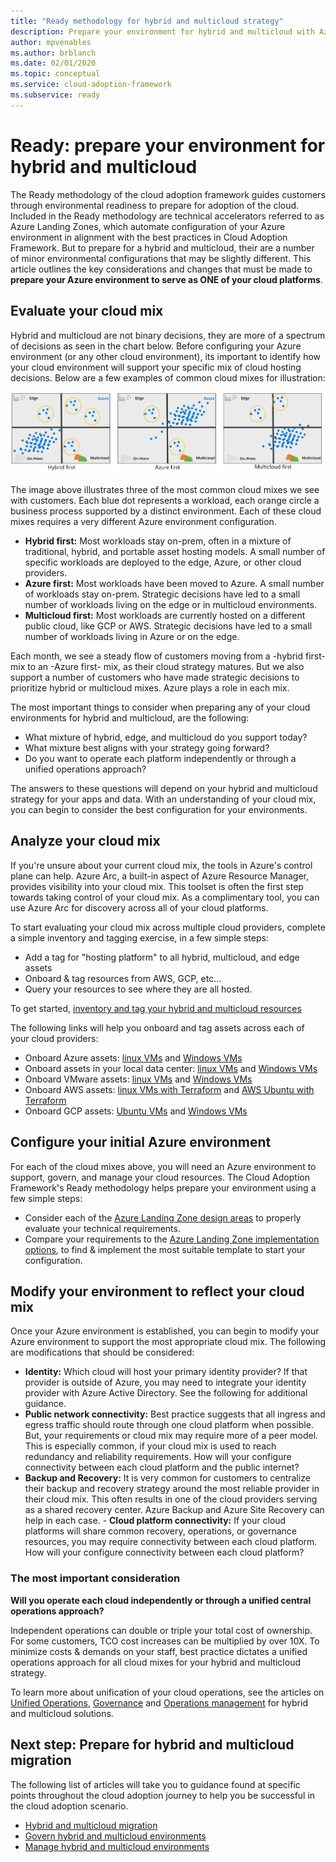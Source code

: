 ```yaml
---
title: "Ready methodology for hybrid and multicloud strategy"
description: Prepare your environment for hybrid and multicloud with Azure Landing Zones
author: mpvenables
ms.author: brblanch
ms.date: 02/01/2020
ms.topic: conceptual
ms.service: cloud-adoption-framework
ms.subservice: ready
---
```


# Ready: prepare your environment for hybrid and multicloud

The Ready methodology of the cloud adoption framework guides customers through environmental readiness to prepare for adoption of the cloud. Included in the Ready methodology are technical accelerators referred to as Azure Landing Zones, which automate configuration of your Azure environment in alignment with the best practices in Cloud Adoption Framework. But to prepare for a hybrid and multicloud, their are a number of minor environmental configurations that may be slightly different. This article outlines the key considerations and changes that must be made to **prepare your Azure environment to serve as ONE of your cloud platforms**.

## Evaluate your cloud mix

Hybrid and multicloud are not binary decisions, they are more of a spectrum of decisions as seen in the chart below. Before configuring your Azure environment (or any other cloud environment), its important to identify how your cloud environment will support your specific mix of cloud hosting decisions. Below are a few examples of common cloud mixes for illustration:

![3 illustrations showing how different customers distribute workloads across cloud providers.](../../_images/unified-operations/cloud-mix.png)

The image above illustrates three of the most common cloud mixes we see with customers. Each blue dot represents a workload, each orange circle a business process supported by a distinct environment. Each of these cloud mixes requires a very different Azure environment configuration.

- **Hybrid first:** Most workloads stay on-prem, often in a mixture of traditional, hybrid, and portable asset hosting models. A small number of specific workloads are deployed to the edge, Azure, or other cloud providers.
- **Azure first:** Most workloads have been moved to Azure. A small number of workloads stay on-prem. Strategic decisions have led to a small number of workloads living on the edge or in multicloud environments.
- **Multicloud first:** Most workloads are currently hosted on a different public cloud, like GCP or AWS. Strategic decisions have led to a small number of workloads living in Azure or on the edge.

Each month, we see a steady flow of customers moving from a -hybrid first- mix to an -Azure first- mix, as their cloud strategy matures. But we also support a number of customers who have made strategic decisions to prioritize hybrid or multicloud mixes. Azure plays a role in each mix.

The most important things to consider when preparing any of your cloud environments for hybrid and multicloud, are the following:

- What mixture of hybrid, edge, and multicloud do you support today?
- What mixture best aligns with your strategy going forward?
- Do you want to operate each platform independently or through a unified operations approach?

The answers to these questions will depend on your hybrid and multicloud strategy for your apps and data. With an understanding of your cloud mix, you can begin to consider the best configuration for your environments.

## Analyze your cloud mix

If you're unsure about your current cloud mix, the tools in Azure's control plane can help. Azure Arc, a built-in aspect of Azure Resource Manager, provides visibility into your cloud mix. This toolset is often the first step towards taking control of your cloud mix. As a complimentary tool, you can use Azure Arc for discovery across all of your cloud platforms.

To start evaluating your cloud mix across multiple cloud providers, complete a simple inventory and tagging exercise, in a few simple steps:

- Add a tag for "hosting platform" to all hybrid, multicloud, and edge assets
- Onboard & tag resources from AWS, GCP, etc...
- Query your resources to see where they are all hosted.

To get started, [inventory and tag your hybrid and multicloud resources](../../manage/unified-operations/server/best-practices/arc-inventory-tagging.md)

The following links will help you onboard and tag assets across each of your cloud providers:

- Onboard Azure assets: [linux VMs](../manage/unified-operations/server/best-practices/azure-arm-template-linux.md) and [Windows VMs](../../manage/unified-operations/server/best-practices/azure-arm-template-win.md)
- Onboard assets in your local data center: [linux VMs](../../manage/unified-operations/server/best-practices/onboard-server-linux.md) and [Windows VMs](../../manage/unified-operations/server/best-practices/onboard-server-win.md)
- Onboard VMware assets: [linux VMs](../../manage/unified-operations/server/best-practices/vmware-scaled-powercli-linux.md) and [Windows VMs](../../manage/unified-operations/server/best-practices/vmware-scaled-powercli-win.md)
- Onboard AWS assets: [linux VMs with Terraform](../../manage/unified-operations/server/best-practices/aws-terraform-al2.md) and [AWS Ubuntu with Terraform](../../manage/unified-operations/server/best-practices/aws-terraform-ubuntu.md)
- Onboard GCP assets: [Ubuntu VMs](../../manage/unified-operations/server/best-practices/gcp-terraform-ubuntu.md) and [Windows VMs](../../manage/unified-operations/server/best-practices/gcp-terraform-windows.md)

## Configure your initial Azure environment

For each of the cloud mixes above, you will need an Azure environment to support, govern, and manage your cloud resources.
The Cloud Adoption Framework's Ready methodology helps prepare your environment using a few simple steps:

- Consider each of the [Azure Landing Zone design areas](../../ready/landing-zone/design-areas.md) to properly evaluate your technical requirements.
- Compare your requirements to the [Azure Landing Zone implementation options](../../ready/landing-zone/implementation-options.md), to find & implement the most suitable template to start your configuration.

## Modify your environment to reflect your cloud mix

Once your Azure environment is established, you can begin to modify your Azure environment to support the most appropriate cloud mix. The following are modifications that should be considered:

- **Identity:** Which cloud will host your primary identity provider? If that provider is outside of Azure, you may need to integrate your identity provider with Azure Active Directory. See the following for additional guidance. 
- **Public network connectivity:** Best practice suggests that all ingress and egress traffic should route through one cloud platform when possible. But, your requirements or cloud mix may require more of a peer model. This is especially common, if your cloud mix is used to reach redundancy and reliability requirements. How will your configure connectivity between each cloud platform and the public internet?
- **Backup and Recovery:** It is very common for customers to centralize their backup and recovery strategy around the most reliable provider in their cloud mix. This often results in one of the cloud providers serving as a shared recovery center. Azure Backup and Azure Site Recovery can help in each case. - **Cloud platform connectivity:** If your cloud platforms will share common recovery, operations, or governance resources, you may require connectivity between each cloud platform. How will your configure connectivity between each cloud platform?

### The most important consideration

**Will you operate each cloud independently or through a unified central operations approach?**

Independent operations can double or triple your total cost of ownership. For some customers, TCO cost increases can be multiplied by over 10X. To minimize costs & demands on your staff, best practice dictates a unified operations approach for all cloud mixes for your hybrid and multicloud strategy.

To learn more about unification of your cloud operations, see the articles on [Unified Operations](./unified-operations.md), [Governance](./govern.md) and [Operations management](./manage.md) for hybrid and multicloud solutions.

## Next step: Prepare for hybrid and multicloud migration

The following list of articles will take you to guidance found at specific points throughout the cloud adoption journey to help you be successful in the cloud adoption scenario.

- [Hybrid and multicloud migration](./migrate.md)
- [Govern hybrid and multicloud environments](./govern.md)
- [Manage hybrid and multicloud environments](./manage.md)
